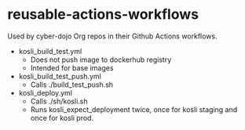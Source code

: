 # reusable-actions-workflows

Used by cyber-dojo Org repos in their Github Actions workflows.
- kosli_build_test.yml
  - Does not push image to dockerhub registry
  - Intended for base images
- kosli_build_test_push.yml
  - Calls ./build_test_push.sh 
- kosli_deploy.yml
  - Calls ./sh/kosli.sh 
  - Runs kosli_expect_deployment twice, once for kosli staging and once for kosli prod.
